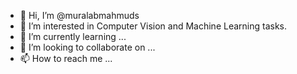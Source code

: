 - 👋 Hi, I’m @muralabmahmuds
- 👀 I’m interested in Computer Vision and Machine Learning tasks.
- 🌱 I’m currently learning ...
- 💞️ I’m looking to collaborate on ...
- 📫 How to reach me ...

<!---
muralabmahmuds/muralabmahmuds is a ✨ special ✨ repository because its `README.md` (this file) appears on your GitHub profile.
You can click the Preview link to take a look at your changes.
--->
